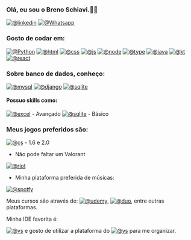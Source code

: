 ### Olá, eu sou o Breno Schiavi.✌🏻
[![@linkedin](https://img.shields.io/badge/LinkedIn-0077B5?style=for-the-badge&logo=linkedin&logoColor=white
)](https://www.linkedin.com/in/brenoschiavi/)
[![@Whatsapp](https://img.shields.io/badge/WhatsApp-25D366?style=for-the-badge&logo=whatsapp&logoColor=white
)](https://wa.me/+5511989649673)

### Gosto de codar em:

[![@Python](https://img.shields.io/badge/Python-3776AB?style=for-the-badge&logo=python&logoColor=white
)](https://wa.me/+5511989649673)
[![@html](https://img.shields.io/badge/HTML5-E34F26?style=for-the-badge&logo=html5&logoColor=white
)]()
[![@css](https://img.shields.io/badge/CSS-239120?&style=for-the-badge&logo=css3&logoColor=white
)]()
[![@js](https://img.shields.io/badge/JavaScript-F7DF1E?style=for-the-badge&logo=javascript&logoColor=black
)]()
[![@node](https://img.shields.io/badge/Node.js-43853D?style=for-the-badge&logo=node.js&logoColor=white
)]()
[![@type](https://img.shields.io/badge/TypeScript-007ACC?style=for-the-badge&logo=typescript&logoColor=white
)]()
[![@java](https://img.shields.io/badge/Java-ED8B00?style=for-the-badge&logo=openjdk&logoColor=white
)]()
[![@kt](https://img.shields.io/badge/Kotlin-0095D5?&style=for-the-badge&logo=kotlin&logoColor=white
)]()
[![@react](https://img.shields.io/badge/React-20232A?style=for-the-badge&logo=react&logoColor=61DAFB
)]()

### Sobre banco de dados, conheço: 

[![@mysql](https://img.shields.io/badge/MySQL-00000F?style=for-the-badge&logo=mysql&logoColor=white
)]()
[![@django](https://img.shields.io/badge/Django-092E20?style=for-the-badge&logo=django&logoColor=white
)]()
[![@sqlite](https://img.shields.io/badge/SQLite-07405E?style=for-the-badge&logo=sqlite&logoColor=white
)]()

#### Possuo skills como: 

[![@excel](https://img.shields.io/badge/Microsoft_Office-D83B01?style=for-the-badge&logo=microsoft-office&logoColor=white
)]() - Avançado
[![@sqlite](https://img.shields.io/badge/Powershell-2CA5E0?style=for-the-badge&logo=powershell&logoColor=white
)]() - Básico

### Meus jogos preferidos são:

[![@cs](https://img.shields.io/badge/Counter_Strike-000000?style=for-the-badge&logo=counter-strike&logoColor=white
)]() - 1.6 e 2.0
- Não pode faltar um Valorant

[![@riot](https://img.shields.io/badge/Riot_Games-D32936?style=for-the-badge&logo=riot-games&logoColor=white
)]() 

- Minha plataforma preferida de músicas:

[![@spotfy](https://img.shields.io/badge/Spotify-1ED760?&style=for-the-badge&logo=spotify&logoColor=white
)]()


Meus cursos são através de: [![@udemy](https://img.shields.io/badge/Udemy-EC5252?style=for-the-badge&logo=Udemy&logoColor=white
)](), 
[![@duo](https://img.shields.io/badge/Duolingo-58CC02?style=for-the-badge&logo=Duolingo&logoColor=white
)](), entre outras plataformas.

Minha IDE favorita é:

[![@vs](https://img.shields.io/badge/Visual_Studio_Code-0078D4?style=for-the-badge&logo=visual%20studio%20code&logoColor=white
)]() e gosto de utilizar a plataforma do [![@vs](https://img.shields.io/badge/Trello-0052CC?style=for-the-badge&logo=trello&logoColor=white
)]() para me organizar.
